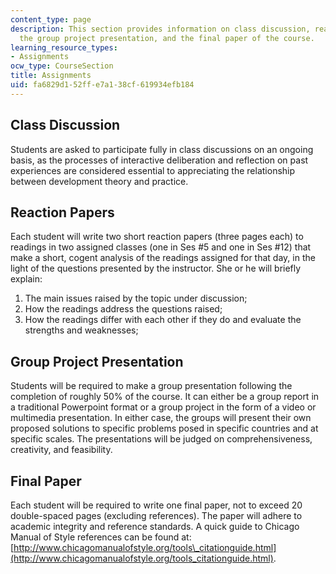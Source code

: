 ```yaml
---
content_type: page
description: This section provides information on class discussion, reaction papers,
  the group project presentation, and the final paper of the course.
learning_resource_types:
- Assignments
ocw_type: CourseSection
title: Assignments
uid: fa6829d1-52ff-e7a1-38cf-619934efb184
---
```


Class Discussion
----------------

Students are asked to participate fully in class discussions on an ongoing basis, as the processes of interactive deliberation and reflection on past experiences are considered essential to appreciating the relationship between development theory and practice.

Reaction Papers
---------------

Each student will write two short reaction papers (three pages each) to readings in two assigned classes (one in Ses #5 and one in Ses #12) that make a short, cogent analysis of the readings assigned for that day, in the light of the questions presented by the instructor. She or he will briefly explain:

1.  The main issues raised by the topic under discussion;
2.  How the readings address the questions raised;
3.  How the readings differ with each other if they do and evaluate the strengths and weaknesses;

Group Project Presentation
--------------------------

Students will be required to make a group presentation following the completion of roughly 50% of the course. It can either be a group report in a traditional Powerpoint format or a group project in the form of a video or multimedia presentation. In either case, the groups will present their own proposed solutions to specific problems posed in specific countries and at specific scales. The presentations will be judged on comprehensiveness, creativity, and feasibility.

Final Paper
-----------

Each student will be required to write one final paper, not to exceed 20 double-spaced pages (excluding references). The paper will adhere to academic integrity and reference standards. A quick guide to Chicago Manual of Style references can be found at: [http://www.chicagomanualofstyle.org/tools\_citationguide.html](http://www.chicagomanualofstyle.org/tools_citationguide.html).